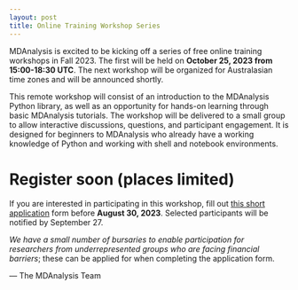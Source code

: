```yaml
---
layout: post
title: Online Training Workshop Series
---
```


MDAnalysis is excited to be kicking off a series of free online training workshops in Fall 2023. The first will be held on **October 25, 2023 from 15:00-18:30 UTC**. The next workshop will be organized for Australasian time zones and will be announced shortly.

This remote workshop will consist of an introduction to the MDAnalysis Python library, as well as an opportunity for hands-on learning through basic MDAnalysis tutorials. The workshop will be delivered to a small group to allow interactive discussions, questions, and participant engagement. It is designed for beginners to MDAnalysis who already have a working knowledge of Python and working with shell and notebook environments.

# Register soon (places limited)
If you are interested in participating in this workshop, fill out [this short application][eventbrite] form before **August 30, 2023**. Selected participants will be notified by September 27. 

*We have a small number of bursaries to enable participation for researchers from underrepresented groups who are facing financial barriers*; these can be applied for when completing the application form.

— The MDAnalysis Team


[eventbrite]: https://www.eventbrite.com/e/mdanalysis-online-teaching-workshop-tickets-681631767967